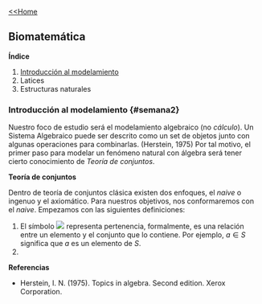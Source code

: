 [<<Home](https://francescoapg.github.io/mathbio/)

## Biomatemática

**Índice**

1. [Introducción al modelamiento](#semana2)
2. Latices
3. Estructuras naturales

### Introducción al modelamiento {#semana2}

Nuestro foco de estudio será el modelamiento algebraico (no _cálculo_). Un Sistema Algebraico puede ser descrito como un set de objetos junto con algunas operaciones para combinarlas. (Herstein, 1975) Por tal motivo, el primer paso para modelar un fenómeno natural con álgebra será tener cierto conocimiento de _Teoría de conjuntos_.

**Teoría de conjuntos**

Dentro de teoría de conjuntos clásica existen dos enfoques, el _naive_ o ingenuo y el axiomático. Para nuestros objetivos, nos conformaremos con el _naive_. Empezamos con las siguientes definiciones:

1. El símbolo <img src="https://render.githubusercontent.com/render/math?math=\in"> representa pertenencia, formalmente, es una relación entre un elemento y el conjunto que lo contiene. Por ejemplo, $a\in S$ significa que $a$ es un elemento de $S$.
2. 

**Referencias**

- Herstein, I. N. (1975). Topics in algebra. Second edition. Xerox Corporation.
